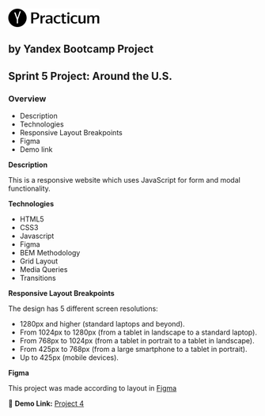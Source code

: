 ![](/images/logo.png) 
## by Yandex Bootcamp Project

## Sprint 5 Project: Around the U.S.


### Overview

* Description
* Technologies
* Responsive Layout Breakpoints
* Figma
* Demo link

**Description**

This is a responsive website which uses JavaScript for form and modal functionality. 


**Technologies**

* HTML5
* CSS3 
* Javascript
* Figma
* BEM Methodology
* Grid Layout
* Media Queries
* Transitions

**Responsive Layout Breakpoints**

The design has 5 different screen resolutions:
*	1280px and higher (standard laptops and beyond).
*	From 1024px to 1280px (from a tablet in landscape to a standard laptop).
*	From 768px to 1024px (from a tablet in portrait to a tablet in landscape).
*	From 425px to 768px (from a large smartphone to a tablet in portrait).
*	Up to 425px (mobile devices).

**Figma** 

This project was made according to layout in [Figma](https://www.figma.com/file/xM9rNsdK4iNcFJmDZho3Aw/Sprint-3%3A-From-Portland-to-Portland-%2F-desktop-%2B-mobile?node-id=500%3A0)

:link: **Demo Link:** [Project 4](https://jmmoseley.github.io/web_project_4/.)
